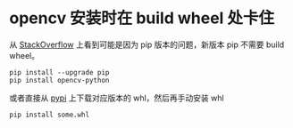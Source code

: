 # opencv 安装时在 build wheel 处卡住

从 [StackOverflow](https://stackoverflow.com/questions/63669752/building-wheel-for-opencv-python-pep-517-runs-forever) 上看到可能是因为 pip 版本的问题，新版本 pip 不需要 build wheel。

```
pip install --upgrade pip
pip install opencv-python
```

或者直接从 [pypi](https://pypi.org/project/opencv-python/#files) 上下载对应版本的 whl，然后再手动安装 whl

```
pip install some.whl
```
